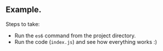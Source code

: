 ## Example.
Steps to take:
 - Run the `es6` command from the project directory.
 - Run the code (`index.js`) and see how everything works :)
